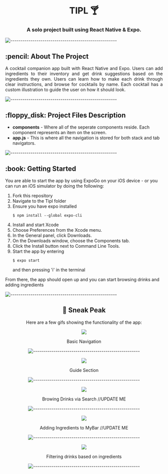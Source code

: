 <h1 align="center"> TIPL 🍸</h1>
<h3 align="center"> A solo project built using React Native & Expo.</h3>

![-----------------------------------------------------](https://raw.githubusercontent.com/andreasbm/readme/master/assets/lines/rainbow.png)

<!-- ABOUT THE PROJECT -->
<h2 id="about-the-project"> :pencil: About The Project</h2>

<p align="justify"> 
A cocktail companion app built with React Native and Expo. Users can add ingredients to their inventory and get drink suggestions based on the ingredients they own. Users can learn how to make each drink through clear instructions, and browse for cocktails by name. Each cocktail has a custom illustration to guide the user on how it should look.</p>

![-----------------------------------------------------](https://raw.githubusercontent.com/andreasbm/readme/master/assets/lines/rainbow.png)

<!-- PROJECT FILES DESCRIPTION -->
<h2 id="project-files-description"> :floppy_disk: Project Files Description</h2>

<ul>
  <li><b>components</b> - Where all of the seperate components reside. Each component represents an item on the screen.</li>
  <li><b>app.js</b> - This is where all the navigation is stored for both stack and tab navigators.</li>
</ul>

![-----------------------------------------------------](https://raw.githubusercontent.com/andreasbm/readme/master/assets/lines/rainbow.png)

<!-- GETTING STARTED -->
<h2 id="getting-started"> :book: Getting Started</h2>

<p>You are able to start the app by using ExpoGo on your iOS device - or you can run an iOS simulator by doing the following:</p>

<ol>
  <li>Fork this repository</li>
  <li>Navigate to the Tipl folder</li>
  <li>Ensure you have expo installed <pre><code>$ npm install --global expo-cli </code></pre> </li>
  <li>Install and start Xcode</li>
  <li>Choose Preferences from the Xcode menu.</li>
  <li>In the General panel, click Downloads.</li>
  <li>On the Downloads window, choose the Components tab.</li>
  <li>Click the Install button next to Command Line Tools.</li>
  <li>Start the app by entering <pre><code>$ expo start </code></pre> and then pressing 'i' in the terminal</li>
</ol>

<p>From there, the app should open up and you can start browsing drinks and adding ingredients</p>

![-----------------------------------------------------](https://raw.githubusercontent.com/andreasbm/readme/master/assets/lines/rainbow.png)

<!-- SNEAK PEAK -->
<div align="center">
  <h2 id="sneak-peak"> 👀 Sneak Peak</h2>

  <p>Here are a few gifs showing the functionality of the app:</p>

  <img src="https://i.ibb.co/Wtgd2hV/Simulator-Screen-Recording-i-Phone-12-Pro-Max-2021-07-11-at-19-03-51.gif"><p>Basic Navigation</p></img>
  ![-----------------------------------------------------](https://raw.githubusercontent.com/andreasbm/readme/master/assets/lines/rainbow.png)

  <img src="https://i.ibb.co/q70bSPv/Simulator-Screen-Recording-i-Phone-12-Pro-Max-2021-07-11-at-19-06-09.gif"><p>Guide Section</p></img>
  ![-----------------------------------------------------](https://raw.githubusercontent.com/andreasbm/readme/master/assets/lines/rainbow.png)

  <img src="https://i.ibb.co/PTkZW1f/Simulator-Screen-Recording-i-Phone-12-Pro-Max-2021-07-11-at-19-08-53.gif"><p>Browing Drinks via Search //UPDATE ME</p></img>
  ![-----------------------------------------------------](https://raw.githubusercontent.com/andreasbm/readme/master/assets/lines/rainbow.png)

  <img src="https://i.ibb.co/sPWD5bS/Simulator-Screen-Recording-i-Phone-12-Pro-Max-2021-07-11-at-19-11-48.gif"><p>Adding Ingredients to MyBar //UPDATE ME</p></img>
  ![-----------------------------------------------------](https://raw.githubusercontent.com/andreasbm/readme/master/assets/lines/rainbow.png)

  <img src="https://i.ibb.co/vqnsMsw/Simulator-Screen-Recording-i-Phone-12-Pro-Max-2021-07-11-at-19-14-38.gif"><p>Filtering drinks based on ingredients</p></img>
  ![-----------------------------------------------------](https://raw.githubusercontent.com/andreasbm/readme/master/assets/lines/rainbow.png)
</div>



